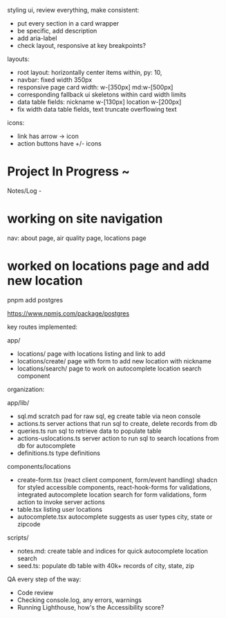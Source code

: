 styling ui, review everything, make consistent:

- put every section in a card wrapper
- be specific, add description
- add aria-label
- check layout, responsive at key breakpoints?

layouts:

- root layout: horizontally center items within, py: 10,
- navbar: fixed width 350px
- responsive page card width: w-[350px] md:w-[500px]
- corresponding fallback ui skeletons within card width limits
- data table fields: nickname w-[130px] location w-[200px]
- fix width data table fields, text truncate overflowing text

icons:

- link has arrow -> icon
- action buttons have +/- icons

# Project In Progress ~

Notes/Log -

# working on site navigation

nav: about page, air quality page, locations page

# worked on locations page and add new location

pnpm add postgres

https://www.npmjs.com/package/postgres

key routes implemented:

app/

- locations/
  page with locations listing and link to add
- locations/create/
  page with form to add new location with nickname
- locations/search/
  page to work on autocomplete location search component

organization:

app/lib/

- sql.md
  scratch pad for raw sql, eg create table via neon console
- actions.ts
  server actions that run sql to create, delete records from db
- queries.ts
  run sql to retrieve data to populate table
- actions-uslocations.ts
  server action to run sql to search locations from db for autocomplete
- definitions.ts
  type definitions

components/locations

- create-form.tsx (react client component, form/event handling)
  shadcn for styled accessible components,
  react-hook-forms for validations,
  integrated autocomplete location search for form validations,
  form action to invoke server actions
- table.tsx listing user locations
- autocomplete.tsx
  autocomplete suggests as user types city, state or zipcode

scripts/

- notes.md: create table and indices for quick autocomplete location search
- seed.ts: populate db table with 40k+ records of city, state, zip

QA every step of the way:

- Code review
- Checking console.log, any errors, warnings
- Running Lighthouse, how's the Accessibility score?
